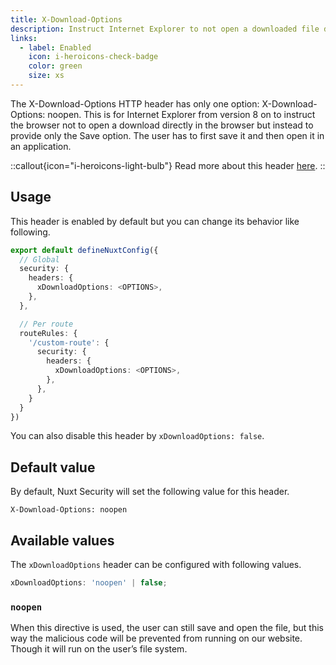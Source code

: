 ```yaml
---
title: X-Download-Options
description: Instruct Internet Explorer to not open a downloaded file directly.
links:
  - label: Enabled
    icon: i-heroicons-check-badge
    color: green
    size: xs
---
```


The X-Download-Options HTTP header has only one option: X-Download-Options: noopen. This is for Internet Explorer from version 8 on to instruct the browser not to open a download directly in the browser but instead to provide only the Save option. The user has to first save it and then open it in an application.

::callout{icon="i-heroicons-light-bulb"}
 Read more about this header [here](https://webtechsurvey.com/response-header/x-download-options).
::

## Usage

This header is enabled by default but you can change its behavior like following.

```ts
export default defineNuxtConfig({
  // Global
  security: {
    headers: {
      xDownloadOptions: <OPTIONS>,
    },
  },

  // Per route
  routeRules: {
    '/custom-route': {
      security: {
        headers: {
          xDownloadOptions: <OPTIONS>,
        },
      },
    }
  }
})
```

You can also disable this header by `xDownloadOptions: false`.

## Default value

By default, Nuxt Security will set the following value for this header.

```http
X-Download-Options: noopen
```

## Available values

The `xDownloadOptions` header can be configured with following values.

```ts
xDownloadOptions: 'noopen' | false;
```

### `noopen`

When this directive is used, the user can still save and open the file, but this way the malicious code will be prevented from running on our website. Though it will run on the user’s file system.
